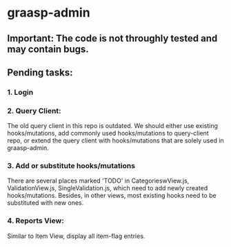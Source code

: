 # graasp-admin

## Important: The code is not throughly tested and may contain bugs.

## Pending tasks:

### 1. Login

### 2. Query Client:

The old query client in this repo is outdated. We should either use existing hooks/mutations, add commonly used hooks/mutations to query-client repo, or extend the query client with hooks/mutations that are solely used in graasp-admin.

### 3. Add or substitute hooks/mutations

There are several places marked 'TODO' in CategorieswView.js, ValidationView.js, SingleValidation.js, which need to add newly created hooks/mutations. Besides, in other views, most existing hooks need to be substituted with new ones.

### 4. Reports View:

Similar to Item View, display all item-flag entries.
